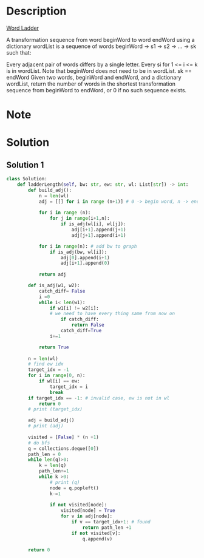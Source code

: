 # Description
[Word Ladder](https://leetcode.com/problems/word-ladder/)

A transformation sequence from word beginWord to word endWord using a dictionary wordList is a sequence of words beginWord -> s1 -> s2 -> ... -> sk such that:

Every adjacent pair of words differs by a single letter.
Every si for 1 <= i <= k is in wordList. Note that beginWord does not need to be in wordList.
sk == endWord
Given two words, beginWord and endWord, and a dictionary wordList, return the number of words in the shortest transformation sequence from beginWord to endWord, or 0 if no such sequence exists.

# Note

# Solution
## Solution 1

```python
class Solution:
    def ladderLength(self, bw: str, ew: str, wl: List[str]) -> int:
        def build_adj():
            n = len(wl)
            adj = [[] for i in range (n+1)] # 0 -> begin word, n -> endWord  
            
            for i in range (n): 
                for j in range(i+1,n): 
                    if is_adj(wl[i], wl[j]):
                        adj[i+1].append(j+1)
                        adj[j+1].append(i+1)

            for i in range(n): # add bw to graph
                if is_adj(bw, wl[i]):
                    adj[0].append(i+1)
                    adj[i+1].append(0)
              
            return adj

        def is_adj(w1, w2):
            catch_diff= False
            i =0
            while i< len(w1):
                if w1[i] != w2[i]:
                # we need to have every thing same from now on
                    if catch_diff: 
                        return False
                    catch_diff=True
                i+=1

            return True
        
        n = len(wl)
        # find ew idx
        target_idx = -1 
        for i in range(0, n):
            if wl[i] == ew:
                target_idx = i
                break
        if target_idx == -1: # invalid case, ew is not in wl
            return 0
        # print (target_idx)

        adj = build_adj()
        # print (adj)
    
        visited = [False] * (n +1)
        # do bfs
        q = collections.deque([0])
        path_len = 0
        while len(q)>0:
            k = len(q)
            path_len+=1
            while k >0: 
                # print (q)
                node = q.popleft()
                k-=1
             
                if not visited[node]:
                    visited[node] = True
                    for v in adj[node]: 
                        if v == target_idx+1: # found 
                            return path_len +1
                        if not visited[v]: 
                            q.append(v)
        
        return 0
```
